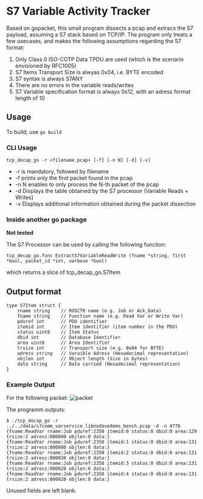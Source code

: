 # S7 Variable Activity Tracker
Based on gopacket, this small program dissects a pcap and extracs the S7 payload, assuming a S7 stack based on TCP/IP.
The program only treats a few usecases, and makes the following assumptions regarding the S7 format:

1. Only Class 0 ISO-COTP Data TPDU are used (which is the scenario envisioned by RFC1005)
2. S7 Items Transport Size is alwyas 0x04, i.e. BYTE encoded
3. S7 syntax is always S7ANY
4. There are no errors in the variable reads/writes
5. S7 Variable specification format is always 0x12, with an adress format length of 10

## Usage
To build, use `go build`

### CLI Usage
```(bash)
tcp_decap_go -r <filename.pcap> [-f] [-n N] [-d] [-v]
```
- -r is mandatory, followed by filename
- -f prints only the first packet found in the pcap
- -n N enables to only process the N-th packet of the pcap
- -d Displays the table obtained by the S7 processor (Variable Reads + Writes)
- -v Displays additional information obtained during the packet dissection

### Inside another go package
**Not tested**

The S7 Processor can be used by calling the following function:
```(go)
tcp_decap_go.func ExtractS7VariableReadWrite (fname *string, first *bool, packet_id *int, verbose *bool)
```
which returns a slice of tcp_decap_go.S7Item 

## Output format

```(go)
type S7Item struct {
    rname string    // ROSCTR name (e.g. Job or Ack_Data)
    fname string    // Function name (e.g. Read Var or Write Var)
    pduref int      // PDU identifier 
    itemid int      // Item identifier (item number in the PDU)
    status uint8    // Item Status 
    dbid int        // Database Identifier
    area uint8      // Area Identifier
    trsize int      // Transport size (e.g. 0x04 for BYTE)
    adress string   // Varaible Adress (Hexadecimal representation)
    objlen int      // Object length (Size in bytes)
    data string     // Data carried (Hexadecimal representation)
}
```

### Example Output
For the following packet:
![packet](http://couble.eu/assets/packet.png)

The programm outputs:
```
$ ./tcp_decap_go -r ../../data/s7comm_varservice_libnodavedemo_bench.pcap -d -n 4776
{fname:ReadVar rname:Job pduref:2350 itemid:0 status:0 dbid:0 area:129 trsize:2 adress:000000 objlen:0 data:}
{fname:ReadVar rname:Job pduref:2350 itemid:1 status:0 dbid:0 area:131 trsize:2 adress:000000 objlen:0 data:}
{fname:ReadVar rname:Job pduref:2350 itemid:2 status:0 dbid:0 area:131 trsize:2 adress:000030 objlen:0 data:}
{fname:ReadVar rname:Job pduref:2350 itemid:3 status:0 dbid:0 area:131 trsize:2 adress:000020 objlen:6 data:}
{fname:ReadVar rname:Job pduref:2350 itemid:4 status:0 dbid:0 area:131 trsize:2 adress:000020 objlen:0 data:}
```
Unused fields are left blank.
